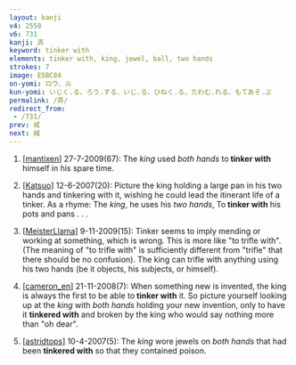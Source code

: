 ```yaml
---
layout: kanji
v4: 2558
v6: 731
kanji: 弄
keyword: tinker with
elements: tinker with, king, jewel, ball, two hands
strokes: 7
image: E5BC84
on-yomi: ロウ、ル
kun-yomi: いじく.る、ろう.する、いじ.る、ひねく.る、たわむ.れる、もてあそ.ぶ
permalink: /弄/
redirect_from:
 - /731/
prev: 戒
next: 械
---
```


1) [<a href="http://kanji.koohii.com/profile/mantixen">mantixen</a>] 27-7-2009(67): The <em>king</em> used <em>both hands</em> to<strong> tinker with</strong> himself in his spare time.

2) [<a href="http://kanji.koohii.com/profile/Katsuo">Katsuo</a>] 12-6-2007(20): Picture the king holding a large pan in his two hands and tinkering with it, wishing he could lead the itinerant life of a tinker. As a rhyme: The <em>king</em>, he uses his <em>two hands</em>, To<strong> tinker with</strong> his pots and pans . . .

3) [<a href="http://kanji.koohii.com/profile/MeisterLlama">MeisterLlama</a>] 9-11-2009(15): Tinker seems to imply mending or working at something, which is wrong. This is more like &quot;to trifle with&quot;. (The meaning of &quot;to trifle with&quot; is sufficiently different from &quot;trifle&quot; that there should be no confusion). The king can trifle with anything using his two hands (be it objects, his subjects, or himself).

4) [<a href="http://kanji.koohii.com/profile/cameron_en">cameron_en</a>] 21-11-2008(7): When something new is invented, the king is always the first to be able to<strong> tinker with</strong> it. So picture yourself looking up at the <em>king</em> with <em>both hands</em> holding your new invention, only to have it <strong>tinkered with</strong> and broken by the king who would say nothing more than &quot;oh dear&quot;.

5) [<a href="http://kanji.koohii.com/profile/astridtops">astridtops</a>] 10-4-2007(5): The <em>king</em> wore jewels on <em>both hands</em> that had been <strong>tinkered with</strong> so that they contained poison.

